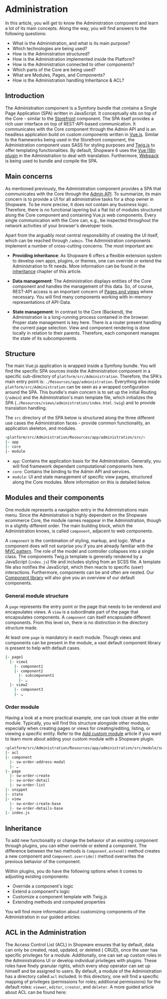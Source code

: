 # Administration

In this article, you will get to know the Administration component and learn a lot of its main concepts. Along the way, you  will find answers to the following questions:

* What is the Administration, and what is its main purpose?
* Which technologies are being used?
* How is the Administration structured?
* How is the Administration implemented inside the Platform?
* How is the Administration connected to other components?
* Which parts of the Core are being used?
* What are Modules, Pages, and Components?
* How is the Administration handling Inheritance & ACL?

## Introduction

The Administration component is a Symfony bundle that contains a Single Page Application \(SPA\) written in JavaScript. It conceptually sits on top of the Core - similar to the [Storefront](storefront-concept.md) component. The SPA itself provides a rich user interface on top of REST-API-based communication. It communicates with the Core component through the Admin API and is an headless application build on custom components written in [Vue.js](https://vuejs.org/). Similar to the frameworks being used in the Storefront component, the Administration component uses SASS for styling purposes and [Twig.js](https://github.com/twigjs/twig.js/wiki) to offer templating functionalities. By default, Shopware 6 uses the [Vue I18n plugin](https://kazupon.github.io/vue-i18n/) in the Administration to deal with translation. Furthermore, [Webpack](https://webpack.js.org/) is being used to bundle and compile the SPA.

## Main concerns

As mentioned previously, the Administration component provides a SPA that communicates with the Core through the [Admin API](../../../concepts/api/admin-api.md). To summarize, its main concern is to provide a UI for all administrative tasks for a shop owner in Shopware. To be more precise, it does not contain any business logic. Therefore, there is no functional layering but a flat list of modules structured along the Core component and containing Vue.js web components. Every single communication with the Core can, e.g., be inspected throughout the network activities of your browser's developer tools.

Apart from the arguably most central responsibility of creating the UI itself, which can be reached through `/admin`. The Administration components implement a number of cross-cutting concerns. The most important are:

* **Providing inheritance**: As Shopware 6 offers a flexible extension system to develop own apps, plugins, or themes,  one can override or extend the Administration to fit needs. More information can be found in the [inheritance](administration-concept.md#inheritance) chapter of this article.

* **Data management**: The Administration displays entities of the Core component and handles the management of this data. So, of course, REST-API access is an important concern of [Pages and views](administration-concept.md#modules-and-their-components) where necessary. You will find many components working with in-memory representations of API-Data.

* **State management**: In contrast to the Core \(Backend\), the Administration is a long-running process contained in the browser. Proper state management is key here. There is a router present handling the current page selection. View and component rendering is done locally in relation to their parents. Therefore, each component manages the state of its subcomponents.

## Structure

The main Vue.js application is wrapped inside a Symfony bundle. You will find the specific SPA sources inside the Administration component in a specific sub-directory of `platform/src/Administration`. Therefore, the SPA's main entry point is: `./Resources/app/administration`. Everything else inside `platform/src/Administration` can be seen as a wrapped configuration around the SPA. This bundle's main concern is to set up the initial Routing \(`/admin`\) and the Administration's main template file, which initializes the SPA \(`./Resources/views/administration/index.html.twig`\) and to provide translation handling.

The `src` directory of the SPA below is structured along the three different use cases the Administration faces - provide common functionality, an application skeleton, and modules.

```bash
<platform/src/Administration/Resources/app/administration/src/>
|- app
|- core
|- module
```

* `app`: Contains the application basis for the Administration. Generally, you will find framework dependant computational components here.
* `core`: Contains the binding to the Admin API and services.
* `module`: UI and state management of specific view pages, structured along the Core modules. More information on this is detailed below.

## Modules and their components

One module represents a navigation entry in the Administrations main menu. Since the Administration is highly dependent on the Shopware ecommerce Core, the module names reappear in the Administration, though in a slightly different order. The main building block, which the Administration knows, is called `component`, adjacent to web components.

A `component` is the combination of styling, markup, and logic. What a component does will not surprise you if you are already familiar with the [MVC pattern](https://en.wikipedia.org/wiki/Model%E2%80%93view%E2%80%93controller). The role of the model and controller collapses into a single class. The components Twig.js template is generally rendered by a JavaScript \(`index.js`\) file and includes styling from an SCSS file. A template file also notifies the JavaScript, which then reacts to specific \(user\) interactions. Furthermore, components can be and often are nested. Our [Component library](https://component-library.shopware.com/) will also give you an overview of our default components.

### General module structure

A `page` represents the entry point or the page that needs to be rendered and encapsulates views. A `view` is a subordinate part of the page that encapsulates components. A `component` can itself encapsulate different components. From this level on, there is no distinction in the directory structure made.

At least one `page` is mandatory in each module. Though views and components can be present in the module, a vast default component library is present to help with default cases.

```bash
|- page1
  |- view1
    |- component1
    |- component2
      |- subcomponent1
      |- …
  |- view2
    |- component3
    |- …
```

### Order module

Having a look at a more practical example, one can look closer at the order module. Typically, you will find this structure alongside other modules, especially when creating pages or views for creating/editing, listing, or viewing a specific entity. Refer to the [Add custom module](../../../guides/plugins/plugins/administration/add-custom-module.md) article if you want to learn more about adding your custom module with a Shopware plugin.

```bash
<platform/src/Administration/Resources/app/administration/src/module/sw-order/>
|- acl
|- component
  |- sw-order-address-modal
  |- …
|- page
  |- sw-order-create
  |- sw-order-detail
  |- sw-order-list
|- snippet  
|- state  
|- view
  |- sw-order-create-base
  |- sw-order-details-base
|- index.js
```

## Inheritance

To add new functionality or change the behavior of an existing component through plugins, you can either override or extend a component. The difference between the two methods is `Component.extend()` method creates a new component and `Component.override()` method overwrites the previous behavior of the component.

Within plugins, you do have the following options when it comes to adjusting existing components:

* Override a component's logic
* Extend a component's logic
* Customize a component template with Twig.js
* Extending methods and computed properties

You will find more information about customizing components of the Administration in our guided articles:

<PageRef page="../../../guides/plugins/plugins/administration/customizing-components" />

## ACL in the Administration

The Access Control List (ACL) in Shopware ensures that by default, data can only be created, read, updated, or deleted \( CRUD\), once the user has specific privileges for a module. Additionally, one can set up custom roles in the Administrations UI or develop individual privileges with plugins. These roles have finely granular rights, which every shop operator can set up himself and be assigned to users. By default, a module of the Administration has a directory called `acl` included. In this directory, one will find a specific mapping of privileges \(permissions for roles; additional permissions\) for the default roles: `viewer`, `editor`, `creator`, and `deleter`. A more guided article about ACL can be found here:

<PageRef page="../../../guides/plugins/plugins/administration/add-acl-rules" />
